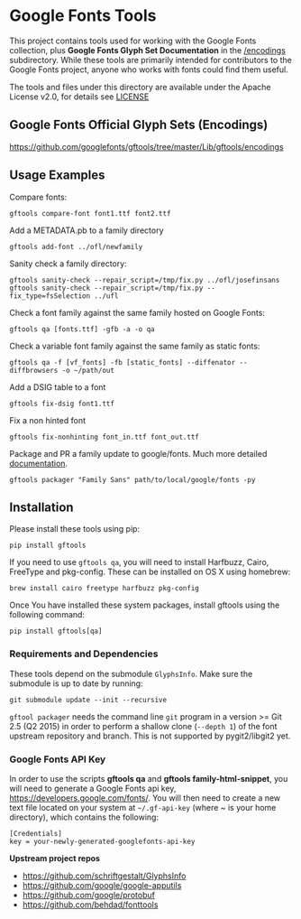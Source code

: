# Google Fonts Tools

This project contains tools used for working with the Google Fonts collection, plus **Google Fonts Glyph Set Documentation** in the [/encodings](https://github.com/googlefonts/gftools/tree/master/Lib/gftools/encodings) subdirectory. While these tools are primarily intended for contributors to the Google Fonts project, anyone who works with fonts could find them useful.

The tools and files under this directory are available under the Apache License v2.0, for details see [LICENSE](LICENSE)

## Google Fonts Official Glyph Sets (Encodings)

<https://github.com/googlefonts/gftools/tree/master/Lib/gftools/encodings>

## Usage Examples

Compare fonts:

    gftools compare-font font1.ttf font2.ttf

Add a METADATA.pb to a family directory

    gftools add-font ../ofl/newfamily

Sanity check a family directory:

    gftools sanity-check --repair_script=/tmp/fix.py ../ofl/josefinsans
    gftools sanity-check --repair_script=/tmp/fix.py --fix_type=fsSelection ../ufl

Check a font family against the same family hosted on Google Fonts:

    gftools qa [fonts.ttf] -gfb -a -o qa

Check a variable font family against the same family as static fonts:

    gftools qa -f [vf_fonts] -fb [static_fonts] --diffenator --diffbrowsers -o ~/path/out

Add a DSIG table to a font

    gftools fix-dsig font1.ttf

Fix a non hinted font

    gftools fix-nonhinting font_in.ttf font_out.ttf

Package and PR a family update to google/fonts. Much more detailed [documentation](./docs/gftools-packager).

    gftools packager "Family Sans" path/to/local/google/fonts -py

## Installation

Please install these tools using pip:

    pip install gftools

If you need to use `gftools qa`, you will need to install Harfbuzz, Cairo, FreeType and pkg-config. These can be installed on OS X using homebrew:

    brew install cairo freetype harfbuzz pkg-config

Once You have installed these system packages, install gftools using the following command:

    pip install gftools[qa]


### Requirements and Dependencies

These tools depend on the submodule `GlyphsInfo`.
Make sure the submodule is up to date by running:

    git submodule update --init --recursive

`gftool packager` needs the command line `git` program in a version >= Git 2.5 (Q2 2015) in order to perform a shallow clone (`--depth 1`) of the font upstream repository and branch. This is not supported by pygit2/libgit2 yet.

### Google Fonts API Key

In order to use the scripts **gftools qa** and **gftools family-html-snippet**, you will need to generate a Google Fonts api key, https://developers.google.com/fonts/. You will then need to create a new text file located on your system at `~/.gf-api-key` (where ~ is your home directory), which contains the following:

```
[Credentials]
key = your-newly-generated-googlefonts-api-key

```

**Upstream project repos**

* https://github.com/schriftgestalt/GlyphsInfo
* https://github.com/google/google-apputils
* https://github.com/google/protobuf
* https://github.com/behdad/fonttools
